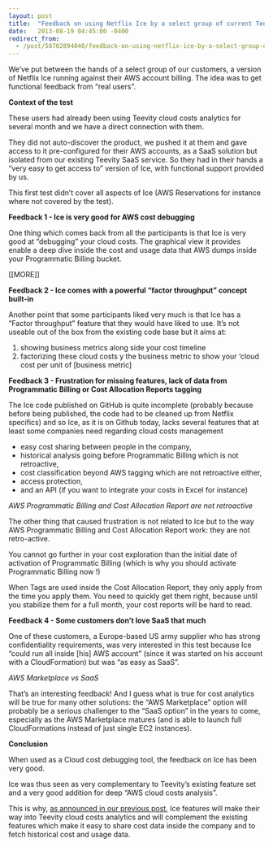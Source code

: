 ```yaml
---
layout: post
title:  "Feedback on using Netflix Ice by a select group of current Teevity users"
date:   2013-08-19 04:45:00 -0400
redirect_from:
  - /post/58702894040/feedback-on-using-netflix-ice-by-a-select-group-of
---
```

<p>We’ve put between the hands of a select group of our customers, a version of Netflix Ice running against their AWS account billing. The idea was to get functional feedback from “real users”.</p>
<p><strong>Context of the test</strong></p>
<p>These users had already been using Teevity cloud costs analytics for several month and we have a direct connection with them.</p>
<p>They did not auto-discover the product, we pushed it at them and gave access to it pre-configured for their AWS accounts, as a SaaS solution but isolated from our existing Teevity SaaS service. So they had in their hands a “very easy to get access to” version of Ice, with functional support provided by us.</p>
<p>This first test didn’t cover all aspects of Ice (AWS Reservations for instance where not covered by the test).</p>
<p><strong>Feedback 1 - Ice is very good for AWS cost debugging</strong></p>
<p>One thing which comes back from all the participants is that Ice is very good at “debugging” your cloud costs. The graphical view it provides enable a deep dive inside the cost and usage data that AWS dumps inside your Programmatic Billing bucket.</p>
<p>[[MORE]]</p>
<p><strong>Feedback 2 - Ice comes with a powerful “factor throughput” concept built-in</strong></p>
<p>Another point that some participants liked very much is that Ice has a “Factor throughput” feature that they would have liked to use. It’s not useable out of the box from the existing code base but it aims at:</p>
<ol><li>showing business metrics along side your cost timeline</li>
<li>factorizing these cloud costs y the business metric to show your ‘cloud cost per unit of [business metric]</li>
</ol>
<p><strong>Feedback 3 - Frustration for missing features, lack of data from Programmatic Billing or Cost Allocation Reports tagging</strong></p>
<p>The Ice code published on GitHub is quite incomplete (probably because before being published, the code had to be cleaned up from Netflix specifics) and so Ice, as it is on Github today, lacks several features that at least some companies need regarding cloud costs management</p>
<ul><li>easy cost sharing between people in the company,</li>
<li>historical analysis going before Programmatic Billing which is not retroactive,</li>
<li>cost classification beyond AWS tagging which are not retroactive either,</li>
<li>access protection,</li>
<li>and an API (if you want to integrate your costs in Excel for instance)</li>
</ul><p><em>AWS Programmatic Billing and Cost Allocation Report are not retroactive</em></p>
<p>The other thing that caused frustration is not related to Ice but to the way AWS Programmatic Billing and Cost Allocation Report work: they are not retro-active.</p>
<p>You cannot go further in your cost exploration than the initial date of activation of Programmatic Billing (which is why you should activate Programmatic Billing now !)</p>
<p>When Tags are used inside the Cost Allocation Report, they only apply from the time you apply them. You need to quickly get them right, because until you stabilize them for a full month, your cost reports will be hard to read.</p>
<p><strong>Feedback 4 - Some customers don’t love SaaS that much</strong></p>
<p>One of these customers, a Europe-based US army supplier who has strong confidentiality requirements, was very interested in this test because Ice “could run all inside [his] AWS account” (since it was started on his account with a CloudFormation) but was “as easy as SaaS”.</p>
<p><em>AWS Marketplace vs SaaS</em></p>
<p>That’s an interesting feedback! And I guess what is true for cost analytics will be true for many other solutions: the &ldquo;AWS Marketplace&rdquo; option will probably be a serious challenger to the &ldquo;SaaS option&rdquo; in the years to come, especially as the AWS Marketplace matures (and is able to launch full CloudFormations instead of just single EC2 instances).</p>
<p><strong>Conclusion</strong></p>
<p>When used as a Cloud cost debugging tool, the feedback on Ice has been very good.</p>
<p>Ice was thus seen as very complementary to Teevity’s existing feature set and a very good addition for deep “AWS cloud costs analysis”.</p>
<p>This is why, <a href="{% post_url 2012-08-14-netflixoss-ice-as-a-service-by-teevity,-coming-in-two-flavors %}" target="_blank">as announced in our previous post</a>, Ice features will make their way into Teevity cloud costs analytics and will complement the existing features which make it easy to share cost data inside the company and to fetch historical cost and usage data. </p>
